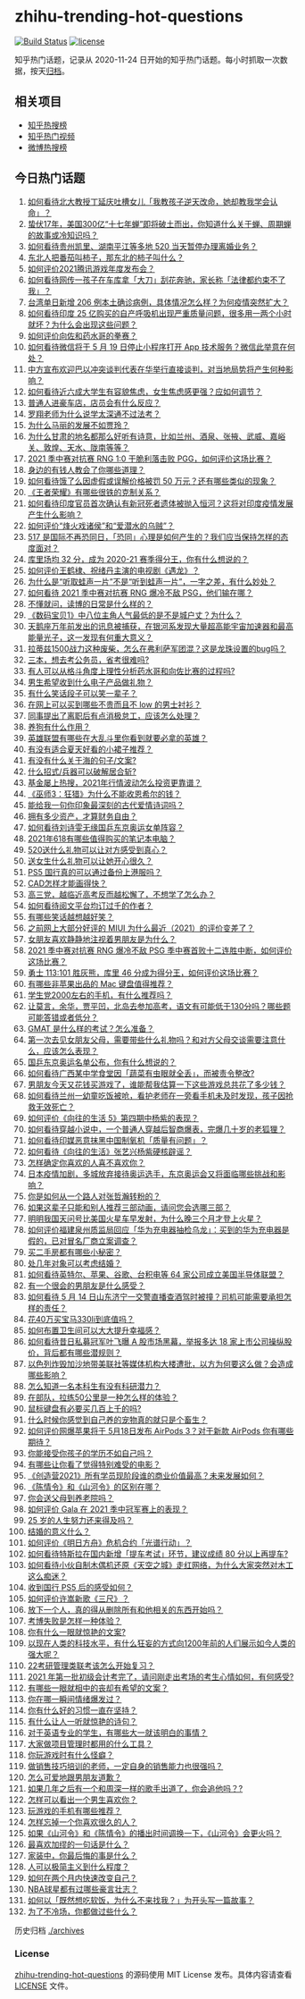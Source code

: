# zhihu-trending-hot-questions

[![Build Status](https://github.com/justjavac/zhihu-trending-hot-questions/workflows/ci/badge.svg?branch=master)](https://github.com/justjavac/zhihu-trending-hot-questions/actions)
[![license](https://img.shields.io/github/license/justjavac/zhihu-trending-hot-questions)](https://github.com/justjavac/zhihu-trending-hot-questions/blob/master/LICENSE)

知乎热门话题，记录从 2020-11-24 日开始的知乎热门话题。每小时抓取一次数据，按天[归档](./archives)。

## 相关项目

- [知乎热搜榜](https://github.com/justjavac/zhihu-trending-top-search)
- [知乎热门视频](https://github.com/justjavac/zhihu-trending-hot-video)
- [微博热搜榜](https://github.com/justjavac/weibo-trending-hot-search)

## 今日热门话题

<!-- BEGIN -->
<!-- 最后更新时间 Mon May 17 2021 15:11:07 GMT+0800 (China Standard Time) -->

1. [如何看待北大教授丁延庆吐槽女儿「我教孩子逆天改命，她却教我学会认命」？](https://www.zhihu.com/question/459213529)
2. [蛰伏17年，美国300亿“十七年蝉”即将破土而出，你知道什么关于蝉、周期蝉的故事或冷知识吗？](https://www.zhihu.com/question/459355817)
3. [如何看待贵州凯里、湖南平江等多地 520 当天暂停办理离婚业务？](https://www.zhihu.com/question/459749764)
4. [东北人把番茄叫柿子，那东北的柿子叫什么？](https://www.zhihu.com/question/459057274)
5. [如何评价2021腾讯游戏年度发布会？](https://www.zhihu.com/question/459484973)
6. [如何看待网传一孩子在车库拿「大刀」刮花奔驰，家长称「法律都约束不了我」？](https://www.zhihu.com/question/459405484)
7. [台湾单日新增 206
   例本土确诊病例，具体情况怎么样？为何疫情突然扩大？](https://www.zhihu.com/question/459736953)
8. [如何看待印度 25
   亿购买的自产呼吸机出现严重质量问题，很多用一两个小时就坏？为什么会出现这些问题？](https://www.zhihu.com/question/459351191)
9. [如何评价向佐和药水哥的拳赛？](https://www.zhihu.com/question/459765039)
10. [如何看待微信将于 5 月 19 日停止小程序打开 App
    技术服务？微信此举意在何处？](https://www.zhihu.com/question/459459278)
11. [中方宣布欢迎巴以冲突谈判代表在华举行直接谈判，对当地局势将产生何种影响？](https://www.zhihu.com/question/459778849)
12. [如何看待近六成大学生有容貌焦虑，女生焦虑感更强？应如何调节？](https://www.zhihu.com/question/446241093)
13. [普通人进豪车店，店员会有什么反应？](https://www.zhihu.com/question/40852072)
14. [罗翔老师为什么说学太深通不过法考？](https://www.zhihu.com/question/453113816)
15. [为什么马丽的发展不如贾玲？](https://www.zhihu.com/question/459059707)
16. [为什么甘肃的地名都那么好听有诗意，比如兰州、酒泉、张掖、武威、嘉峪关、敦煌、天水、陇南等等？](https://www.zhihu.com/question/343852891)
17. [2021 季中赛对抗赛 RNG 1:0 干脆利落击败
    PGG，如何评价这场比赛？](https://www.zhihu.com/question/459831717)
18. [身边的有钱人教会了你哪些道理？](https://www.zhihu.com/question/430653175)
19. [如何看待饿了么因虚假或误解价格被罚 50
    万元？还有哪些类似的现象？](https://www.zhihu.com/question/459881517)
20. [《王者荣耀》有哪些很铁的克制关系？](https://www.zhihu.com/question/448036248)
21. [如何看待印度官员首次确认有新冠死者遗体被抛入恒河？这将对印度疫情发展产生什么影响？](https://www.zhihu.com/question/459878844)
22. [如何评价“烽火戏诸侯”和“爱潜水的乌贼”？](https://www.zhihu.com/question/450823839)
23. [517
    是国际不再恐同日，「恐同」心理是如何产生的？我们应当保持怎样的态度面对？](https://www.zhihu.com/question/459893850)
24. [库里场均 32 分，成为 2020-21
    赛季得分王，你有什么想说的？](https://www.zhihu.com/question/459867740)
25. [如何评价王鹤棣、祝绪丹主演的电视剧《遇龙》？](https://www.zhihu.com/question/458182505)
26. [为什么是“听取蛙声一片”不是“听到蛙声一片”，一字之差，有什么妙处？](https://www.zhihu.com/question/455340367)
27. [如何看待 2021 季中赛对抗赛 RNG 爆冷不敌
    PSG，他们输在哪？](https://www.zhihu.com/question/459817955)
28. [不懂就问，读博的日常是什么样的？](https://www.zhihu.com/question/454030318)
29. [《数码宝贝1》中八位主角人气最低的是不是城户丈？为什么？](https://www.zhihu.com/question/38453100)
30. [天鹅座万年前发出的讯息被捕获，在银河系发现大量超高能宇宙加速器和最高能量光子，这一发现有何重大意义？](https://www.zhihu.com/question/459873347)
31. [拉蒂兹1500战力这种废柴，怎么在弗利萨军团混？这是龙珠设置的bug吗？](https://www.zhihu.com/question/459607468)
32. [三本，想去考公务员，省考很难吗?](https://www.zhihu.com/question/332487091)
33. [有人可以从格斗角度上理性分析药水哥和向佐比赛的过程吗?](https://www.zhihu.com/question/459656423)
34. [男生希望收到什么电子产品做礼物？](https://www.zhihu.com/question/59448723)
35. [有什么笑话段子可以笑一辈子？](https://www.zhihu.com/question/323762280)
36. [在网上可以买到哪些不贵而且不 low 的男士衬衫？](https://www.zhihu.com/question/35621611)
37. [同事提出了离职后有点消极怠工，应该怎么处理？](https://www.zhihu.com/question/434114178)
38. [养狗有什么作用？](https://www.zhihu.com/question/455659791)
39. [英雄联盟有哪些在大乱斗里你看到就要必拿的英雄？](https://www.zhihu.com/question/457714305)
40. [有没有适合夏天好看的小裙子推荐？](https://www.zhihu.com/question/453977130)
41. [有没有什么关于海的句子/文案?](https://www.zhihu.com/question/440597657)
42. [什么招式/兵器可以破解居合斩?](https://www.zhihu.com/question/459599241)
43. [基金屡上热搜，2021年行情波动怎么投资更靠谱？](https://www.zhihu.com/question/459731896)
44. [《巫师3：狂猎》为什么不能收恩希尔的钱？](https://www.zhihu.com/question/457927112)
45. [能给我一句你印象最深刻的古代爱情诗词吗？](https://www.zhihu.com/question/458617157)
46. [拥有多少资产，才算财务自由？](https://www.zhihu.com/question/443106237)
47. [如何看待刘诗雯无缘国乒东京奥运女单阵容？](https://www.zhihu.com/question/459710437)
48. [2021年618有哪些值得购买的笔记本电脑？](https://www.zhihu.com/question/456023623)
49. [520送什么礼物可以让对方感受到真心？](https://www.zhihu.com/question/323398197)
50. [送女生什么礼物可以让她开心很久？](https://www.zhihu.com/question/327277042)
51. [PS5 国行真的可以通过备份上港服吗？](https://www.zhihu.com/question/458832795)
52. [CAD怎样才能画得快？](https://www.zhihu.com/question/22553729)
53. [高三党，越临近高考反而越松懈了，不想学了怎么办？](https://www.zhihu.com/question/458918007)
54. [如何看待阅文平台均订过千的作者？](https://www.zhihu.com/question/458943137)
55. [有哪些笑话越想越好笑？](https://www.zhihu.com/question/449155371)
56. [之前网上大部分好评的 MIUI
    为什么最近（2021）的评价变差了？](https://www.zhihu.com/question/452169697)
57. [女朋友喜欢静静地注视着男朋友是为什么？](https://www.zhihu.com/question/309919749)
58. [2021 季中赛对抗赛 RNG 爆冷不敌 PSG
    季中赛首败十二连胜中断，如何评价这场比赛？](https://www.zhihu.com/question/459807055)
59. [勇士 113:101 胜灰熊，库里 46
    分成为得分王，如何评价这场比赛？](https://www.zhihu.com/question/459852096)
60. [有哪些非苹果出品的 Mac 键盘值得推荐？](https://www.zhihu.com/question/20607265)
61. [学生党2000左右的手机，有什么推荐吗？](https://www.zhihu.com/question/459011732)
62. [让莫言，余华，贾平凹，北岛去参加高考，语文有可能低于130分吗？哪些题可能答错或者低分？](https://www.zhihu.com/question/439358421)
63. [GMAT 是什么样的考试？怎么准备？](https://www.zhihu.com/question/24008989)
64. [第一次去见女朋友父母，需要带些什么礼物吗？和对方父母交谈需要注意什么，应该怎么表现？](https://www.zhihu.com/question/21442604)
65. [国乒东京奥运名单公布，你有什么想说的？](https://www.zhihu.com/question/459708819)
66. [如何看待广西某中学食堂因「蔬菜有虫眼就全丢」，而被责令整改?](https://www.zhihu.com/question/459462929)
67. [男朋友今天又花钱买游戏了，谁能帮我估算一下这些游戏总共花了多少钱？](https://www.zhihu.com/question/453441147)
68. [如何看待兰州一幼童吃饭被呛，看护老师在一旁看手机未及时发现，孩子因抢救无效死亡？](https://www.zhihu.com/question/459515468)
69. [如何评价《向往的生活 5》第四期中杨紫的表现？](https://www.zhihu.com/question/459467558)
70. [如何看待穿越小说中，一个普通人穿越后智商爆表，完爆几十岁的老狐狸？](https://www.zhihu.com/question/376857581)
71. [如何看待印媒恶意抹黑中国制氧机「质量有问题」？](https://www.zhihu.com/question/459700129)
72. [如何看待《向往的生活》张艺兴杨紫硬核辟谣？](https://www.zhihu.com/question/459521803)
73. [怎样确定你喜欢的人喜不喜欢你？](https://www.zhihu.com/question/455730126)
74. [日本疫情加剧，多城放弃接待奥运选手，东京奥运会又将面临哪些挑战和影响？](https://www.zhihu.com/question/459370169)
75. [你是如何从一个路人对张哲瀚转粉的？](https://www.zhihu.com/question/458888109)
76. [如果这辈子只能和别人推荐三部动画，请问您会选哪三部？](https://www.zhihu.com/question/459632635)
77. [明明我国天问号比美国火星车早发射，为什么晚三个月才登上火星？](https://www.zhihu.com/question/445286711)
78. [如何评价福建泉州质监局回应「华为充电器抽检乌龙」：买到的华为充电器是假的，已对冒名厂商立案调查？](https://www.zhihu.com/question/459575426)
79. [买二手房都有哪些小秘密？](https://www.zhihu.com/question/391535547)
80. [处几年对象可以考虑结婚？](https://www.zhihu.com/question/450899653)
81. [如何看待英特尔、苹果、谷歌、台积电等 64
    家公司成立美国半导体联盟？](https://www.zhihu.com/question/459482645)
82. [有一个很会的男朋友是什么感受？](https://www.zhihu.com/question/391872560)
83. [如何看待 5 月 14
    日山东济宁一交警直播查酒驾时被撞？司机可能需要承担怎样的责任？](https://www.zhihu.com/question/459588410)
84. [花40万买宝马330li到底值吗？](https://www.zhihu.com/question/459431704)
85. [如何布置卫生间可以大大提升幸福感？](https://www.zhihu.com/question/453988104)
86. [如何看待昔日私募冠军叶飞曝 A 股市场黑幕，举报多达 18
    家上市公司操纵股价，背后都有哪些潜规则？](https://www.zhihu.com/question/459558051)
87. [以色列炸毁加沙地带美联社等媒体机构大楼遭批，以方为何要这么做？会造成哪些影响？](https://www.zhihu.com/question/459696493)
88. [怎么知道一名本科生有没有科研潜力？](https://www.zhihu.com/question/458786106)
89. [在部队，拉练50公里是一种怎么样的体验？](https://www.zhihu.com/question/47872589)
90. [鼠标键盘有必要买几百上千的吗?](https://www.zhihu.com/question/459346809)
91. [什么时候你感觉到自己养的宠物真的就只是个畜生？](https://www.zhihu.com/question/344278401)
92. [如何评价网爆苹果将于 5月18日发布 AirPods 3？对于新款 AirPods
    你有哪些期待？](https://www.zhihu.com/question/459436442)
93. [你能接受你孩子的学历不如自己吗？](https://www.zhihu.com/question/458655662)
94. [有哪些让你看了觉得特别难受的电影？](https://www.zhihu.com/question/441119264)
95. [《创造营2021》所有学员现阶段谁的商业价值最高？未来发展如何？](https://www.zhihu.com/question/458257824)
96. [《陈情令》和《山河令》的区别在哪？](https://www.zhihu.com/question/452003910)
97. [你会送父母到养老院吗？](https://www.zhihu.com/question/454221536)
98. [如何评价 Gala 在 2021 季中冠军赛上的表现？](https://www.zhihu.com/question/459505861)
99. [25 岁的人生努力还来得及吗？](https://www.zhihu.com/question/458261574)
100. [结婚的意义什么？](https://www.zhihu.com/question/458425888)
101. [如何评价《明日方舟》危机合约「光谱行动」？](https://www.zhihu.com/question/459589633)
102. [如何看待特斯拉在国内新增「提车考试」环节，建议成绩 80
     分以上再提车?](https://www.zhihu.com/question/459595338)
103. [如何看待小伙自制木偶机还原《天空之城》走红网络，为什么大家突然对木工这么痴迷？](https://www.zhihu.com/question/459454868)
104. [收到国行 PS5 后的感受如何？](https://www.zhihu.com/question/459171541)
105. [如何评价许嵩新歌《三尺》？](https://www.zhihu.com/question/459309963)
106. [放下一个人，真的得从删除所有和他相关的东西开始吗？](https://www.zhihu.com/question/453283848)
107. [考博失败是怎样一种体验？](https://www.zhihu.com/question/55449969)
108. [你有什么一眼就惊艳的文案?](https://www.zhihu.com/question/384142344)
109. [以现在人类的科技水平，有什么狂妄的方式向1200年前的人们展示如今人类的强大呢？](https://www.zhihu.com/question/456628031)
110. [22考研管理类联考该怎么开始复习？](https://www.zhihu.com/question/428880602)
111. [2021
     年第一批初级会计考完了，请问刚走出考场的考生心情如何，有何感受?](https://www.zhihu.com/question/459532575)
112. [有哪些一眼就相中的丧却有希望的文案？](https://www.zhihu.com/question/451987862)
113. [你在哪一瞬间情绪爆发过？](https://www.zhihu.com/question/267660074)
114. [你有什么好的习惯一直在坚持？](https://www.zhihu.com/question/435012841)
115. [有什么让人一听就惊艳的诗句？](https://www.zhihu.com/question/457061535)
116. [对于英语专业的学生，有哪些大一就该明白的事情？](https://www.zhihu.com/question/420512758)
117. [大家做项目管理时都用的什么工具？](https://www.zhihu.com/question/38813402)
118. [你玩游戏时有什么怪癖？](https://www.zhihu.com/question/36169913)
119. [做销售技巧培训的老师，一定自身的销售能力也很强吗？](https://www.zhihu.com/question/456460921)
120. [怎么可爱地跟男朋友道歉？](https://www.zhihu.com/question/383772587)
121. [如果几年之后有一个和周深一样的歌手出道了，你会追他吗？?](https://www.zhihu.com/question/459686681)
122. [怎样可以看出一个男生喜欢你？](https://www.zhihu.com/question/457257289)
123. [玩游戏的手机有哪些推荐？](https://www.zhihu.com/question/286463136)
124. [怎样忘掉一个你喜欢很久的人？](https://www.zhihu.com/question/456852121)
125. [如果《山河令》和《陈情令》的播出时间调换一下，《山河令》会更火吗？](https://www.zhihu.com/question/459250772)
126. [最喜欢加缪的一句话是什么？](https://www.zhihu.com/question/318208674)
127. [家装中，你最后悔的事是什么？](https://www.zhihu.com/question/56054068)
128. [人可以极简主义到什么程度？](https://www.zhihu.com/question/313020218)
129. [如何在两个月内快速改变自己？](https://www.zhihu.com/question/451986493)
130. [NBA球星都有过哪些豪言壮志？](https://www.zhihu.com/question/459318880)
131. [如何以「既然想吃软饭，为什么不来找我？」为开头写一篇故事？](https://www.zhihu.com/question/454056791)
132. [为了不冷场，你都做过些什么？](https://www.zhihu.com/question/458658699)

<!-- END -->

历史归档 [./archives](./archives)

### License

[zhihu-trending-hot-questions](https://github.com/justjavac/zhihu-trending-hot-questions)
的源码使用 MIT License 发布。具体内容请查看 [LICENSE](./LICENSE) 文件。

